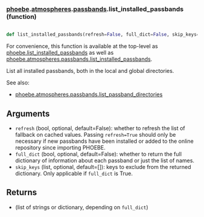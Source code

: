 ### [phoebe](phoebe.md).[atmospheres](phoebe.atmospheres.md).[passbands](phoebe.atmospheres.passbands.md).list_installed_passbands (function)


```py

def list_installed_passbands(refresh=False, full_dict=False, skip_keys=[])

```



For convenience, this function is available at the top-level as
[phoebe.list_installed_passbands](phoebe.list_installed_passbands.md) as well as
[phoebe.atmospheres.passbands.list_installed_passbands](phoebe.atmospheres.passbands.list_installed_passbands.md).

List all installed passbands, both in the local and global directories.

See also:
* [phoebe.atmospheres.passbands.list_passband_directories](phoebe.atmospheres.passbands.list_passband_directories.md)

Arguments
---------
* `refresh` (bool, optional, default=False): whether to refresh the list
    of fallback on cached values.  Passing `refresh=True` should only
    be necessary if new passbands have been installed or added to the
    online repository since importing PHOEBE.
* `full_dict` (bool, optional, default=False): whether to return the full
    dictionary of information about each passband or just the list
    of names.
* `skip_keys` (list, optional, default=[]): keys to exclude from the returned
    dictionary.  Only applicable if `full_dict` is True.

Returns
--------
* (list of strings or dictionary, depending on `full_dict`)

